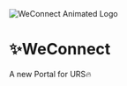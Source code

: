 <img src="assets/gif/readme/wecoonect_readme.gif" alt="WeConnect Animated Logo">

# ✨WeConnect

A new Portal for URS🔥

